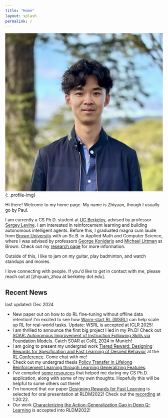 ```yaml
---
title: "Home"
layout: splash
permalink: /
---
```


<style>
  .profile-img {
    display: block;
    margin: 0 0 50px 0;
    max-width: 100%;
    width: 300px;
    padding: 20px;
  }
  @media (min-width: 768px) {
    .profile-img {
      float: right;
      margin: 0 0 50px 80px;
      padding-left: 20px;
      width: 30%;
      min-width: 330px;
    }
  }
</style>

![Zhiyuan Paul Zhou](./images/new_profile.jpg)
{: .profile-img}

Hi there! Welcome to my home page. My name is Zhiyuan, though I usually go by Paul.

I am currently a CS Ph.D. student at [UC Berkeley](https://www.berkeley.edu), advised by professor [Sergey Levine](https://people.eecs.berkeley.edu/~svlevine/). I am interested in reinforcement learning and building autonomous intelligent agents.
Before this, I graduated magna cum laude from [Brown University](https://www.brown.edu) with an Sc.B. in Applied Math and Computer Science, where I was advised by professors [George Konidaris](https://cs.brown.edu/people/gdk/) and [Michael Littman](https://www.littmania.com) at Brown. Check out my [research page](/research/) for more information.

Outside of this, I like to jam on my guitar, play badminton, and watch standups and movies.

I love connecting with people. If you'd like to get in contact with me, please reach out at [zhiyuan_zhou at berkeley dot edu].

## Recent News
last updated: Dec 2024
- New paper out on how to do RL fine-tuning without offline data retention! I'm excited to see how [Warm-start RL (WSRL)](http://arxiv.org/abs/2412.07762) can help scale up RL for real-world tasks. Update: WSRL is accepted at ICLR 2025!
- I am thrilled to announce the first big project I led in my Ph.D! Check out [SOAR: Autonomous Improvement of Instruction Following Skills via Foundation Models](https://auto-improvement.github.io). Catch SOAR at CoRL 2024 in Munich! 
- I am going to present my undergrad work [Tiered Reward: Designing Rewards for Specification and Fast Learning of Desired Behavior](/tiered_reward/) at the [RL Conference](https://rl-conference.cc). Come chat with me!
- Check out my undergrad thesis [Policy Transfer in Lifelong Reinforcement Learning through Learning Generalizing Features](https://cs.brown.edu/media/filer_public/c2/72/c272a1f8-1186-4a85-8f97-cfe8a1a7278a/zhouzhiyuan_honors_thesis.pdf).
- I've compiled [some resources](/grad_school_apps/) that helped me during my CS Ph.D. application, along with some of my own thoughts. Hopefully this will be helpful to some others out there!
- I'm honored that our paper [Designing Rewards for Fast Learning](https://arxiv.org/abs/2205.15400?context=cs.AI) is selected for oral presentation at RLDM2022! Check out the [recording](https://brown.hosted.panopto.com/Panopto/Pages/Viewer.aspx?id=7adfa2ab-3dde-46ab-b69e-aea800efe5ef) at 1:20:22.
- Our work [Characterizing the Action-Generalization Gap in Deep Q-Learning](https://arxiv.org/abs/2205.05588) is accepted into RLDM2022!